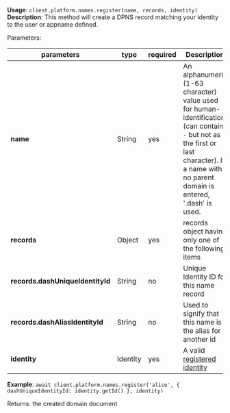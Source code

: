 **Usage**: `client.platform.names.register(name, records, identity)`    
**Description**: This method will create a DPNS record matching your identity to the user or appname defined.

Parameters: 

| parameters                       | type      | required       | Description                                                                                                                                                                                 |  
|----------------------------------|-----------|----------------|---------------------------------------------------------------------------------------------------------------------------------------------------------------------------------------------|
| **name**                         | String    | yes            | An alphanumeric (1-63 character) value used for human-identification (can contain `-` but not as the first or last character). If a name with no parent domain is entered, '.dash' is used. |
| **records**                      | Object    | yes            | records object having only one of the following items                                                                                                                                       |
| **records.dashUniqueIdentityId** | String    | no             | Unique Identity ID for this name record                                                                                                                                                     |
| **records.dashAliasIdentityId**  | String    | no             | Used to signify that this name is the alias for another id                                                                                                                                  |
| **identity**                     | Identity  | yes            | A valid [registered identity](../identities/register.md)                                                                                                                           |


**Example**: `await client.platform.names.register('alice', { dashUniqueIdentityId: identity.getId() }, identity)`

Returns: the created domain document
